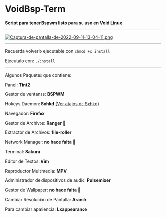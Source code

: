 # VoidBsp-Term

**Script para tener Bspwm listo para su uso en Void Linux**

---
[![Captura-de-pantalla-de-2022-09-11-13-04-11.png](https://i.postimg.cc/XvYwsyV2/Captura-de-pantalla-de-2022-09-11-13-04-11.png)](https://postimg.cc/hXNzjvQx)

---

Recuerda volverlo ejecutable con `chmod +x install`

Ejecutalo con: `./install`


---

Algunos Paquetes que contiene:

Panel: **Tint2**

Gestor de ventanas: **BSPWM** 

Hokeys Daemon: **Sxhkd** [(Ver atajos de Sxhkd)](config/sxhkd/sxhkdrc)

Navegador: **Firefox**

Gestor de Archivos: **Ranger 🌚**

Extractor de Archivos: **file-roller**

Network Manager: **no hace falta 🌚**

Terminal: **Sakura**

Editor de Textos: **Vim**

Reproductor Multimedia: **MPV**

Administrador de dispositivos de audio: **Pulsemixer**

Gestor de Wallpaper: **no hace falta 🌚**

Cambiar Resolución de Pantalla: **Arandr**

Para cambiar apariencia: **Lxappearance**
